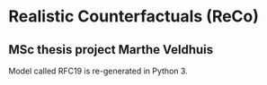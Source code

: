# Realistic Counterfactuals (ReCo) 
## MSc thesis project Marthe Veldhuis

Model called RFC19 is re-generated in Python 3.
